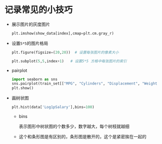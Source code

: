 # 记录常见的小技巧

- 展示图片的灰度图片

  ```python
  plt.imshow(show_data[index],cmap=plt.cm.gray_r)
  ```

- 设置`5*5`的图片格局

  ```python
  plt.figure(figsize=(20,20))  # 设置每张图片的像素大小
  
  plt.subplot(5,5,index+1)	 # 设置5*5 方格中每张图片的索引
  ```

- pairplot

  ```python
  import seaborn as sns
  sns.pairplot(train_set[["MPG", "Cylinders", "Displacement", "Weight"]])
  plt.show()
  ```

- 画树状图

  ```python
  plt.hist(data['Log1pSalary'],bins=100)
  ```

  - bins

    表示图形中树状图的个数多少，数字越大，每个树枝就越细

  - 这个和条形图是有区别的，条形图是散开的，这个是紧密挨在一起的